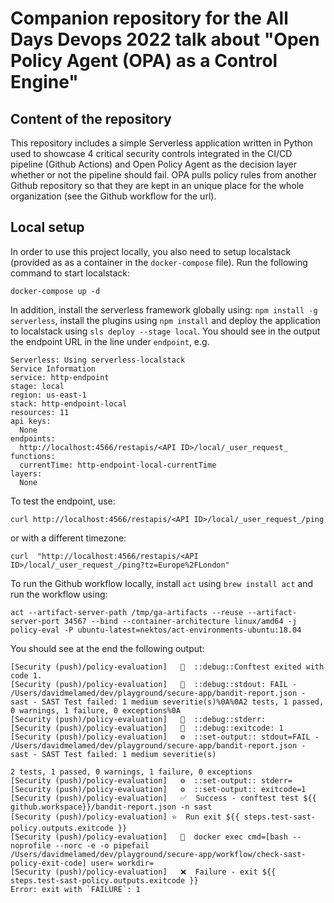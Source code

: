 # Companion repository for the All Days Devops 2022 talk about "Open Policy Agent (OPA) as a Control Engine"

## Content of the repository

This repository includes a simple Serverless application written in Python used to showcase 4 critical security controls integrated in the CI/CD pipeline (Github Actions) and Open Policy Agent as the decision layer 
whether or not the pipeline should fail. OPA pulls policy rules from another Github repository so that they are kept in an unique place for the whole organization (see the Github workflow for the url).

## Local setup

In order to use this project locally, you also need to setup localstack (provided as as a container in the `docker-compose` file).
Run the following command to start localstack:
```
docker-compose up -d
```

In addition, install the serverless framework globally using: `npm install -g serverless`, install the plugins using `npm install` and deploy the application to localstack using `sls deploy --stage local`.
You should see in the output the endpoint URL in the line under `endpoint`, e.g.
```
Serverless: Using serverless-localstack
Service Information
service: http-endpoint
stage: local
region: us-east-1
stack: http-endpoint-local
resources: 11
api keys:
  None
endpoints:
  http://localhost:4566/restapis/<API ID>/local/_user_request_
functions:
  currentTime: http-endpoint-local-currentTime
layers:
  None
```

To test the endpoint, use: 
```
curl http://localhost:4566/restapis/<API ID>/local/_user_request_/ping
```

or with a different timezone:
```
curl  "http://localhost:4566/restapis/<API ID>/local/_user_request_/ping?tz=Europe%2FLondon"
```

To run the Github workflow locally, install `act` using `brew install act` and run the workflow using:
```
act --artifact-server-path /tmp/ga-artifacts --reuse --artifact-server-port 34567 --bind --container-architecture linux/amd64 -j policy-eval -P ubuntu-latest=nektos/act-environments-ubuntu:18.04
```

You should see at the end the following output:

```
[Security (push)/policy-evaluation]   💬  ::debug::Conftest exited with code 1.
[Security (push)/policy-evaluation]   💬  ::debug::stdout: FAIL - /Users/davidmelamed/dev/playground/secure-app/bandit-report.json - sast - SAST Test failed: 1 medium severitie(s)%0A%0A2 tests, 1 passed, 0 warnings, 1 failure, 0 exceptions%0A
[Security (push)/policy-evaluation]   💬  ::debug::stderr:
[Security (push)/policy-evaluation]   💬  ::debug::exitcode: 1
[Security (push)/policy-evaluation]   ⚙  ::set-output:: stdout=FAIL - /Users/davidmelamed/dev/playground/secure-app/bandit-report.json - sast - SAST Test failed: 1 medium severitie(s)

2 tests, 1 passed, 0 warnings, 1 failure, 0 exceptions
[Security (push)/policy-evaluation]   ⚙  ::set-output:: stderr=
[Security (push)/policy-evaluation]   ⚙  ::set-output:: exitcode=1
[Security (push)/policy-evaluation]   ✅  Success - conftest test ${{ github.workspace}}/bandit-report.json -n sast
[Security (push)/policy-evaluation] ⭐  Run exit ${{ steps.test-sast-policy.outputs.exitcode }}
[Security (push)/policy-evaluation]   🐳  docker exec cmd=[bash --noprofile --norc -e -o pipefail /Users/davidmelamed/dev/playground/secure-app/workflow/check-sast-policy-exit-code] user= workdir=
[Security (push)/policy-evaluation]   ❌  Failure - exit ${{ steps.test-sast-policy.outputs.exitcode }}
Error: exit with `FAILURE`: 1
```
